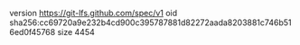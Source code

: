 version https://git-lfs.github.com/spec/v1
oid sha256:cc69720a9e232b4cd900c395787881d82272aada8203881c746b516ed0f45768
size 4454
